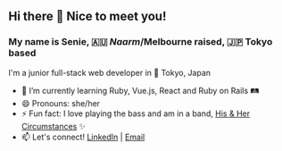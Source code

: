 ## Hi there 👋 Nice to meet you!

### My name is Senie, 🇦🇺 _Naarm_/Melbourne raised, 🇯🇵 Tokyo based
I'm a junior full-stack web developer in 📍 Tokyo, Japan 
- 🌱 I’m currently learning Ruby, Vue.js, React and Ruby on Rails 🛤️
- 😄 Pronouns: she/her
- ⚡ Fun fact: I love playing the bass and am in a band, [His & Her Circumstances](https://www.instagram.com/karekano_circumstances/) ✨
- 📫 Let's connect! [LinkedIn](https://www.linkedin.com/in/senie-calalang-3b109422a/) | [Email](mailto:senie.c88@gmail.com)


<!--
**88valleys/88valleys** is a ✨ _special_ ✨ repository because its `README.md` (this file) appears on your GitHub profile.

Here are some ideas to get you started:

- 🔭 I’m currently working on ...
- 🌱 I’m currently learning ...
- 👯 I’m looking to collaborate on ...
- 🤔 I’m looking for help with ...
- 💬 Ask me about ...
- 📫 How to reach me: ...
- 😄 Pronouns: ...
- ⚡ Fun fact: ...
-->
